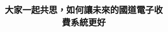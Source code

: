 ---
id: "90"
lang: zh-tw
publish: "TRUE"
selected: "FALSE"
selected_blog: "FALSE"
thumbnail: https://img.youtube.com/vi/KJsOO2E-wiM/maxresdefault.jpg
cover: https://youtu.be/KJsOO2E-wiM
title: 大家一起共思，如何讓未來的國道電子收費系統更好
description: 「國道ETC收歸國有，由民眾自主選擇付款方式」連署案
color: blue
introduction:
  content: 提案「國道ETC收歸國有，由民眾自主選擇付款方式」，經由110年2月份行政院開放政府聯絡人月會票選為「協作議題」。透過一連串的訪談和資料蒐集，我們彙整了公開的會議資料，讓大家可以事前閱讀，並採直播的方式讓更多關心的民眾可以線上參與討論。會中，除了針對原提案和其他網友在意的是像有清楚的相互問答外，參與者也為「未來的」國道電子收費系統應該包含哪些更好的服務，給出了非常具體的建議。這一次的討論，可說是真切體現了「政策前期」就讓民眾一起進廚房「炒糖吃」的開放政府精神。
  image: https://cm.pdis.tw/images/post/90/1755Uvrw_28Zt8MGQkpaZhoRZUPf4Ek2O.png
join:
  type: 提
  title: 國道ETC收歸國有，由民眾自主選擇付款方式
  link: https://join.gov.tw/idea/detail/24c54746-d43c-481f-8efc-688f1953e7e9
  image: https://cm.pdis.tw/images/post/90/10OzsEAd18Q5xOkVJgXYyUGN6HSFXfM5F.png
layout: post
departments:
  - 交通部
tags:
  - 交通
  - 公私協力
embed:
  agenda_book:
    links:
      - https://issuu.com/pdis.tw/docs/___etc______________________________90_________1_
  mind_map:
    links:
      - https://miro.com/app/live-embed/o9J_lL1Gd8g=/?moveToViewport=-4205,-1763,4345,2038&embedAutoplay=true
  ministry_slide:
    links:
      - https://issuu.com/pdis.tw/docs/1100419_90_______-__
      - https://issuu.com/pdis.tw/docs/________-___
  host_slide:
    links:
      - https://issuu.com/pdis.tw/docs/90-_____etc_________
  live:
    links:
      - https://youtu.be/qB4za93wtyM
  transcript:
    links:
      - https://sayit.pdis.nat.gov.tw/2021-04-28-%E9%96%8B%E6%94%BE%E6%94%BF%E5%BA%9C%E7%AC%AC90%E6%AC%A1%E5%8D%94%E4%BD%9C%E6%9C%83%E8%AD%B0
pictures:
  - https://cm.pdis.tw/images/post/90/1CNi7K96E2Y_8Ps9ak2XXcQb5Oo_wFabw.png
  - https://cm.pdis.tw/images/post/90/1z2fQCkuDjKYVZ8C1sglsGwno9_S5fcwD.png
  - https://cm.pdis.tw/images/post/90/1o1-fpW4l4ayrPAJOw4pShMQezIJwxlWc.png
  - https://cm.pdis.tw/images/post/90/1vTRqI2eUkGxBR0iCb7gQd3XvXkkCTPWI.png
---